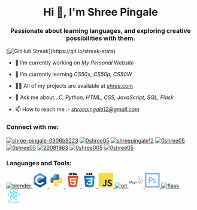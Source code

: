 <h1 align="center">Hi 👋, I'm Shree Pingale</h1>
<h3 align="center">Passionate about learning languages, and exploring creative possibilities with them.</h3>

[![GitHub Streak](https://github-readme-streak-stats.herokuapp.com?user=0Shree005&theme=transparent&border_radius=5&date_format=M%20j%5B%2C%20Y%5D&card_width=1000,align="center")](https://git.io/streak-stats)


- 🔭 I’m currently working on *My Personal Website*

- 🌱 I’m currently learning *CS50x, CS50p, CS50W*

- 👨‍💻 All of my projects are available at [shree.com](https://0shree005.github.io/portfolio/)

- 💬 Ask me about...*C, Python, HTML, CSS, JavaScript, SQL, Flask*

- 📫 How to reach me :- [*shreepingale12@gmail.com*](https://mail.google.com/mail/u/0/#inbox?compose=new/)

<h3 align="left">Connect with me:</h3>
<p align="left">
<a href="https://linkedin.com/in/shree-pingale-0306b9223" target=" blank"><img align="center" src="https://raw.githubusercontent.com/rahuldkjain/github-profile-readme-generator/master/src/images/icons/Social/linked-in-alt.svg" alt="shree-pingale-0306b9223" height="30" width="40" /></a>
<a href="https://0shree005.github.io/portfolio/" ,target="_blank"><img align="center" src="https://0shree005.github.io/portfolio/contract.png" alt="0shree05" height="30" width="32" /></a>
<a href="https://www.hackerrank.com/shreepingale12" target="blank"><img align="center" src="https://raw.githubusercontent.com/rahuldkjain/github-profile-readme-generator/master/src/images/icons/Social/hackerrank.svg" alt="shreepingale12" height="30" width="40" /></a>
<a href="https://www.leetcode.com/0shree05" target="blank"><img align="center" src="https://raw.githubusercontent.com/rahuldkjain/github-profile-readme-generator/master/src/images/icons/Social/leet-code.svg" alt="0shree05" height="30" width="40" /></a>
<a href="https://auth.geeksforgeeks.org/user/0shree05" target="blank"><img align="center" src="https://raw.githubusercontent.com/rahuldkjain/github-profile-readme-generator/master/src/images/icons/Social/geeks-for-geeks.svg" alt="0shree05" height="30" width="40" /></a>
<a href="https://stackoverflow.com/users/22081963" target="blank"><img align="center" src="https://raw.githubusercontent.com/rahuldkjain/github-profile-readme-generator/master/src/images/icons/Social/stack-overflow.svg" alt="22081963" height="30" width="40" /></a>
<a href="https://twitter.com/0shree005" target="blank"><img align="center" src="https://raw.githubusercontent.com/rahuldkjain/github-profile-readme-generator/master/src/images/icons/Social/twitter.svg" alt="0shree005" height="30" width="40" /></a>
<a href="https://instagram.com/0shree05" target="blank"><img align="center" src="https://raw.githubusercontent.com/rahuldkjain/github-profile-readme-generator/master/src/images/icons/Social/instagram.svg" alt="0shree05" height="30" width="40" /></a>
</p>

<h3 align="left">Languages and Tools:</h3>
<p align="left"> <a href="https://www.blender.org/" target="_blank" rel="noreferrer"> <img src="https://download.blender.org/branding/community/blender_community_badge_white.svg" alt="blender" width="40" height="40"/> </a> <a href="https://www.cprogramming.com/" target="_blank" rel="noreferrer"> <img src="https://raw.githubusercontent.com/devicons/devicon/master/icons/c/c-original.svg" alt="c" width="40" height="40"/> <a href="https://www.python.org" target="_blank" rel="noreferrer"> <img src="https://raw.githubusercontent.com/devicons/devicon/master/icons/python/python-original.svg" alt="python" width="40" height="40"/> </a> </a> <a href="https://www.w3.org/html/" target="_blank" rel="noreferrer"> <img src="https://raw.githubusercontent.com/devicons/devicon/master/icons/html5/html5-original-wordmark.svg" alt="html5" width="40" height="40"/> </a> <a href="https://www.w3schools.com/css/" target="_blank" rel="noreferrer"> <img src="https://raw.githubusercontent.com/devicons/devicon/master/icons/css3/css3-original-wordmark.svg" alt="css3" width="40" height="40"/> </a> <a href="https://developer.mozilla.org/en-US/docs/Web/JavaScript" target="_blank" rel="noreferrer"> <img src="https://raw.githubusercontent.com/devicons/devicon/master/icons/javascript/javascript-original.svg" alt="javascript" width="40" height="40"/> </a> <a href="https://git-scm.com/" target="_blank" rel="noreferrer"> <img src="https://www.vectorlogo.zone/logos/git-scm/git-scm-icon.svg" alt="git" width="40" height="40"/> </a>   <a href="https://www.mysql.com/" target="_blank" rel="noreferrer"> <img src="https://raw.githubusercontent.com/devicons/devicon/master/icons/mysql/mysql-original-wordmark.svg" alt="mysql" width="40" height="40"/> </a> <a href="https://www.photoshop.com/en" target="_blank" rel="noreferrer"> <img src="https://raw.githubusercontent.com/devicons/devicon/master/icons/photoshop/photoshop-line.svg" alt="photoshop" width="40" height="40"/> </a>  <a href="https://flask.palletsprojects.com/" target="_blank" rel="noreferrer"> <img src="https://www.vectorlogo.zone/logos/pocoo_flask/pocoo_flask-icon.svg" alt="flask" width="40" height="40"/> </a><a href="https://reactjs.org/" target="_blank" rel="noreferrer"> <img src="https://raw.githubusercontent.com/devicons/devicon/master/icons/react/react-original-wordmark.svg" alt="react" width="40" height="40"/> </a> </p>



